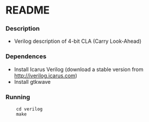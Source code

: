 # README #

### Description ###

* Verilog description of 4-bit CLA (Carry Look-Ahead)

### Dependences ###

* Install Icarus Verilog (download a stable version from http://iverilog.icarus.com)
* Install gtkwave

### Running ###
```
    cd verilog
    make
```
